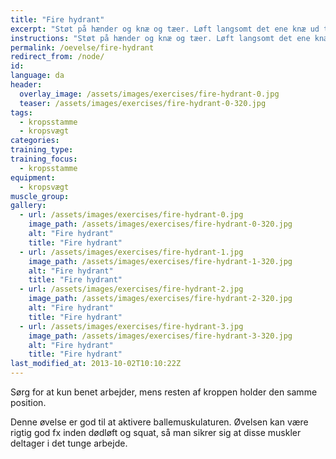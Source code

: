 ```yaml
---
title: "Fire hydrant"
excerpt: "Støt på hænder og knæ og tæer. Løft langsomt det ene knæ ud til siden, indtil underbenet er parallelt med jorden. Sænk det langsomt igen."
instructions: "Støt på hænder og knæ og tæer. Løft langsomt det ene knæ ud til siden, indtil underbenet er parallelt med jorden. Sænk det langsomt igen."
permalink: /oevelse/fire-hydrant
redirect_from: /node/
id: 
language: da
header:
  overlay_image: /assets/images/exercises/fire-hydrant-0.jpg
  teaser: /assets/images/exercises/fire-hydrant-0-320.jpg
tags:
  - kropsstamme
  - kropsvægt
categories:
training_type: 
training_focus: 
  - kropsstamme
equipment:
  - kropsvægt
muscle_group:
gallery:
  - url: /assets/images/exercises/fire-hydrant-0.jpg
    image_path: /assets/images/exercises/fire-hydrant-0-320.jpg
    alt: "Fire hydrant"
    title: "Fire hydrant"
  - url: /assets/images/exercises/fire-hydrant-1.jpg
    image_path: /assets/images/exercises/fire-hydrant-1-320.jpg
    alt: "Fire hydrant"
    title: "Fire hydrant"
  - url: /assets/images/exercises/fire-hydrant-2.jpg
    image_path: /assets/images/exercises/fire-hydrant-2-320.jpg
    alt: "Fire hydrant"
    title: "Fire hydrant"
  - url: /assets/images/exercises/fire-hydrant-3.jpg
    image_path: /assets/images/exercises/fire-hydrant-3-320.jpg
    alt: "Fire hydrant"
    title: "Fire hydrant"
last_modified_at: 2013-10-02T10:10:22Z
---
```


Sørg for at kun benet arbejder, mens resten af kroppen holder den samme position.

Denne øvelse er god til at aktivere ballemuskulaturen. Øvelsen kan være rigtig god fx inden dødløft og squat, så man sikrer sig at disse muskler deltager i det tunge arbejde.
